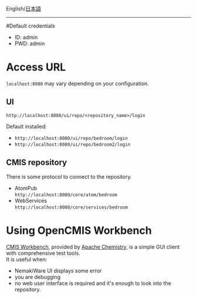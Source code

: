 English/[日本語](https://github.com/aegif/NemakiWare/wiki/%E3%82%A2%E3%82%AF%E3%82%BB%E3%82%B9)
***
#Default credentials
- ID: admin
- PWD: admin

# Access URL
`localhost:8080` may vary depending on your configuration.
## UI
`http://localhost:8080/ui/repo/<repository_name>/login`

Default installed:
* `http://localhost:8080/ui/repo/bedroom/login`
* `http://localhost:8080/ui/repo/bedroom2/login`

## CMIS repository
There is some protocol to connect to the repository.  
- AtomPub  
`http://localhost:8080/core/atom/bedroom`
- WebServices  
`http://localhost:8080/core/services/bedroom`

# Using OpenCMIS Workbench
[CMIS Workbench](https://chemistry.apache.org/java/developing/tools/dev-tools-workbench.html), provided by [Apache Chemistry](http://chemistry.apache.org/), is a simple GUI client with comprehensive test tools.  
It is useful when:
- NemakiWare UI displays some error
- you are debugging
- no web user interface is required and it's enough to look into the repository.